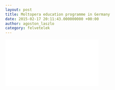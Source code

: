 ```yaml
---
layout: post
title: Moltopera education programme in Germany
date: 2015-02-17 20:11:43.000000000 +00:00
author: agoston_laszlo
category: felvetelek
---
```


<iframe src="//www.youtube.com/embed/qyXGO3gvgh0" frameborder="0" allowfullscreen="allowfullscreen"></iframe>

